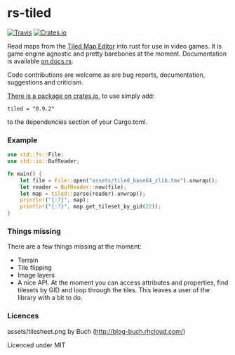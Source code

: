 # rs-tiled

[![Travis](https://travis-ci.org/mattyhall/rs-tiled.svg?branch=master)](https://travis-ci.org/mattyhall/rs-tiled)
[![Crates.io](https://img.shields.io/crates/v/tiled.svg)](https://crates.io/crates/tiled)

Read maps from the [Tiled Map Editor](http://www.mapeditor.org/) into rust for use in video games. It is game engine agnostic and pretty barebones at the moment. Documentation is available [on docs.rs](https://docs.rs/tiled/).

Code contributions are welcome as are bug reports, documentation, suggestions and criticism.

[There is a package on crates.io](https://crates.io/crates/tiled), to use simply add:

```
tiled = "0.9.2"
```

to the dependencies section of your Cargo.toml.

### Example

```rust
use std::fs::File;
use std::io::BufReader;

fn main() {
    let file = File::open("assets/tiled_base64_zlib.tmx").unwrap();
    let reader = BufReader::new(file);
    let map = tiled::parse(reader).unwrap();
    println!("{:?}", map);
    println!("{:?}", map.get_tileset_by_gid(22));
}
```

### Things missing

There are a few things missing at the moment:

- Terrain
- Tile flipping
- Image layers
- A nice API. At the moment you can access attributes and properties, find tilesets by GID and loop through the tiles. This leaves a user of the library with a bit to do.

### Licences

assets/tilesheet.png by Buch (http://blog-buch.rhcloud.com/)

Licenced under MIT
